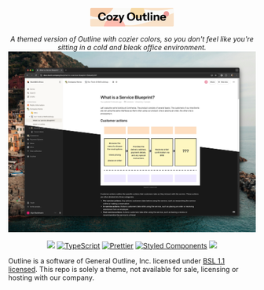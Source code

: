 <p align="center">
  <img src="https://github.com/BuckiCo/outline/blob/main/docs/cozyoutlinelogo.png?raw=true" height="38"/>
</p>
<p align="center">
  <i>A themed version of Outline with cozier colors, so you don't feel like you're sitting in a cold and bleak office environment.</i>
  <br/>
  <img width="1640" alt="screenshot" src="https://github.com/BuckiCo/outline/blob/main/docs/cozyoutline.png?raw=true">
</p>
<p align="center">
  <a href="https://circleci.com/gh/outline/outline" rel="nofollow"><img src="https://circleci.com/gh/outline/outline.svg?style=shield"></a>
  <a href="http://www.typescriptlang.org" rel="nofollow"><img src="https://img.shields.io/badge/%3C%2F%3E-TypeScript-%230074c1.svg" alt="TypeScript"></a>
  <a href="https://github.com/prettier/prettier"><img src="https://img.shields.io/badge/code_style-prettier-ff69b4.svg?style=flat" alt="Prettier"></a>
  <a href="https://github.com/styled-components/styled-components"><img src="https://img.shields.io/badge/style-%F0%9F%92%85%20styled--components-orange.svg" alt="Styled Components"></a>
  <a href="https://translate.getoutline.com/project/outline" alt="Localized"><img src="https://badges.crowdin.net/outline/localized.svg"></a>
</p>

Outline is a software of General Outline, Inc. licensed under [BSL 1.1 licensed](LICENSE). This repo is solely a theme, not available for sale, licensing or hosting with our company.
